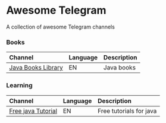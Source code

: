 # Awesome Telegram
A collection of awesome Telegram channels

### Books

|Channel|Language|Description|
|:------|:-------|:----------|
|[Java Books Library](https://t.me/java_books_library)|EN|Java books|

### Learning

|Channel|Language|Description|
|:------|:-------|:----------|
|[Free java Tutorial](https://t.me/corejavabasicconcept)|EN|Free tutorials for java|